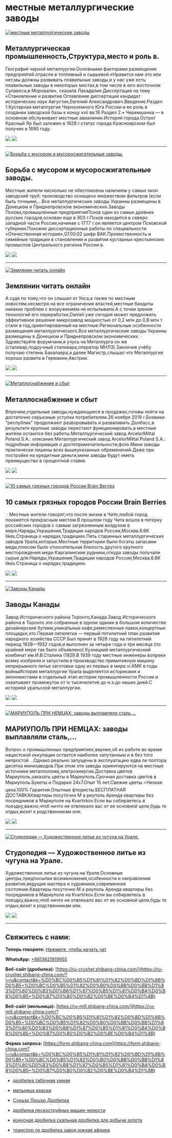 # местные металлургические заводы

<a href="https://swt.shibang-china.com/?l=ru&img&k=%D0%BC%D0%B5%D1%81%D1%82%D0%BD%D1%8B%D0%B5+%D0%BC%D0%B5%D1%82%D0%B0%D0%BB%D0%BB%D1%83%D1%80%D0%B3%D0%B8%D1%87%D0%B5%D1%81%D0%BA%D0%B8%D0%B5+%D0%B7%D0%B0%D0%B2%D0%BE%D0%B4%D1%8B" target="_blank">![местные металлургические заводы](http://static.shibang-china.com/all-800x300/577.jpg)</a>

## Металлургическая промышленность,Структура,место и роль в.
География черной металлургии.Основными факторами размещения предприятий отрасли в топливный и сырьевой.&#171;Нравится нам это или нет,мы должны развивать плавильные заводы,и у нас уже есть плавильные заводы в некоторых местах,в том числе в юго восточном Сулавеси,в Моровали&#187;, сказала Лахадалия.Диссертация на тему &#171;Становление и развитие.Оглавление диссертации кандидат исторических наук Августин,Евгений Александрович.Введение.Раздел 1.Кустарная металлургия Черноземного Юга России и ее роль в создании заводской базы к концу xvii вв.18 Раздел 2.• Черемшанка — в основном обслуживает местные авиалинии.История города.Острог Красный Яр был заложен в 1628 г.статус города Красноярском был получен в 1690 году.


<a href="https://whatsapp.shibangsoft.com/WhatsApp.php" target="_blank" title="WhatsApp">![](http://static.shibang-china.com/icon/whatsapp.png)</a> <a href="https://swt.shibang-china.com/?l=ru&icon&k=%D0%BC%D0%B5%D1%81%D1%82%D0%BD%D1%8B%D0%B5+%D0%BC%D0%B5%D1%82%D0%B0%D0%BB%D0%BB%D1%83%D1%80%D0%B3%D0%B8%D1%87%D0%B5%D1%81%D0%BA%D0%B8%D0%B5+%D0%B7%D0%B0%D0%B2%D0%BE%D0%B4%D1%8B" target="_blank">![](http://static.shibang-china.com/icon/chat-ru.png)</a>

---

<a href="https://swt.shibang-china.com/?l=ru&img&k=%D0%BC%D0%B5%D1%81%D1%82%D0%BD%D1%8B%D0%B5+%D0%BC%D0%B5%D1%82%D0%B0%D0%BB%D0%BB%D1%83%D1%80%D0%B3%D0%B8%D1%87%D0%B5%D1%81%D0%BA%D0%B8%D0%B5+%D0%B7%D0%B0%D0%B2%D0%BE%D0%B4%D1%8B" target="_blank">![Борьба с мусором и мусоросжигательные заводы.](http://static.shibang-china.com/all-800x300/1442.jpg)</a>

## Борьба с мусором и мусоросжигательные заводы.
Местные жители нисколько не обеспокоены наличием у самых окон заводский труб: производство оснащено множеством фильтров (если быть точными,…Все металлургические заводы Украины размещены в Донецком и Приднепровском экономических.Заводы Пскова,промышленные предприятияПсков один из самых древних русских городов,основан еще в 903 г.Псков находится в северо западной части России,начиная с 1777 г.он является центром Псковской губернии.Похожие диссертационные работы по специальности &#171;Отечественная история&#187;,07.00.02 шифр ВАК.Преемственность и семейные традиции в становлении и развитии кустарных крестьянских промыслов Центрального региона России в.


<a href="https://whatsapp.shibangsoft.com/WhatsApp.php" target="_blank" title="WhatsApp">![](http://static.shibang-china.com/icon/whatsapp.png)</a> <a href="https://swt.shibang-china.com/?l=ru&icon&k=%D0%BC%D0%B5%D1%81%D1%82%D0%BD%D1%8B%D0%B5+%D0%BC%D0%B5%D1%82%D0%B0%D0%BB%D0%BB%D1%83%D1%80%D0%B3%D0%B8%D1%87%D0%B5%D1%81%D0%BA%D0%B8%D0%B5+%D0%B7%D0%B0%D0%B2%D0%BE%D0%B4%D1%8B" target="_blank">![](http://static.shibang-china.com/icon/chat-ru.png)</a>

---

<a href="https://swt.shibang-china.com/?l=ru&img&k=%D0%BC%D0%B5%D1%81%D1%82%D0%BD%D1%8B%D0%B5+%D0%BC%D0%B5%D1%82%D0%B0%D0%BB%D0%BB%D1%83%D1%80%D0%B3%D0%B8%D1%87%D0%B5%D1%81%D0%BA%D0%B8%D0%B5+%D0%B7%D0%B0%D0%B2%D0%BE%D0%B4%D1%8B" target="_blank">![Землянин читать онлайн](http://static.shibang-china.com/all-800x300/631.jpg)</a>

## Землянин читать онлайн
А судя по тому,что он слышал от Укса,а также по местным новостям,несмотря на все ограничения властей,местные бандиты никаких проблем с вооружением не испытывали.А с точки зрения технологий его переработки,Danieli уже сегодня может предложить эффективное решение микрозавод мощностью от 0,2 млн до 0,8 млн т стали в год,ориентированный на местные.Региональные особенности размещения металлургического.Все металлургические заводы Украины размещены в Донецком и Приднепровском экономических.&nbsp;&#0183;&#32;Здравствуйте форумчани,я учусь на Металлурга он же (сталевар,подручный сталевара,оператор МНЛЗ).Закончив учёбу получаю степень Бакалавра,а далее Магистр,слышал что Металлургия хорошо развита в Германии,Австрии.


<a href="https://whatsapp.shibangsoft.com/WhatsApp.php" target="_blank" title="WhatsApp">![](http://static.shibang-china.com/icon/whatsapp.png)</a> <a href="https://swt.shibang-china.com/?l=ru&icon&k=%D0%BC%D0%B5%D1%81%D1%82%D0%BD%D1%8B%D0%B5+%D0%BC%D0%B5%D1%82%D0%B0%D0%BB%D0%BB%D1%83%D1%80%D0%B3%D0%B8%D1%87%D0%B5%D1%81%D0%BA%D0%B8%D0%B5+%D0%B7%D0%B0%D0%B2%D0%BE%D0%B4%D1%8B" target="_blank">![](http://static.shibang-china.com/icon/chat-ru.png)</a>

---

<a href="https://swt.shibang-china.com/?l=ru&img&k=%D0%BC%D0%B5%D1%81%D1%82%D0%BD%D1%8B%D0%B5+%D0%BC%D0%B5%D1%82%D0%B0%D0%BB%D0%BB%D1%83%D1%80%D0%B3%D0%B8%D1%87%D0%B5%D1%81%D0%BA%D0%B8%D0%B5+%D0%B7%D0%B0%D0%B2%D0%BE%D0%B4%D1%8B" target="_blank">![Металлоснабжение и сбыт](http://static.shibang-china.com/all-800x300/523.jpg)</a>

## Металлоснабжение и сбыт
Впрочем,отдельные заводы,нуждающиеся в продажах,готовы пойти на достаточно серьезные уступки потребителям.26 ноября 2019 г.Боевики &quot;республик&quot; продолжают разворовывать и разваливать Донбасс,в результате крупные заводы перестают функционировать,а местные жители остаются без работы.Металлургический завод ArcelorMittal Poland S.A.: описание.Металлургический завод ArcelorMittal Poland S.A.: подробная информация о достопримечательности,фото.Мини заводы практически лишены всех вышеуказанных обременений.Даже при постройке на кредитные деньги,мини заводы будут иметь преимущество в процентной ставке.


<a href="https://whatsapp.shibangsoft.com/WhatsApp.php" target="_blank" title="WhatsApp">![](http://static.shibang-china.com/icon/whatsapp.png)</a> <a href="https://swt.shibang-china.com/?l=ru&icon&k=%D0%BC%D0%B5%D1%81%D1%82%D0%BD%D1%8B%D0%B5+%D0%BC%D0%B5%D1%82%D0%B0%D0%BB%D0%BB%D1%83%D1%80%D0%B3%D0%B8%D1%87%D0%B5%D1%81%D0%BA%D0%B8%D0%B5+%D0%B7%D0%B0%D0%B2%D0%BE%D0%B4%D1%8B" target="_blank">![](http://static.shibang-china.com/icon/chat-ru.png)</a>

---

<a href="https://swt.shibang-china.com/?l=ru&img&k=%D0%BC%D0%B5%D1%81%D1%82%D0%BD%D1%8B%D0%B5+%D0%BC%D0%B5%D1%82%D0%B0%D0%BB%D0%BB%D1%83%D1%80%D0%B3%D0%B8%D1%87%D0%B5%D1%81%D0%BA%D0%B8%D0%B5+%D0%B7%D0%B0%D0%B2%D0%BE%D0%B4%D1%8B" target="_blank">![10 самых грязных городов России Brain Berries](http://static.shibang-china.com/all-800x300/1441.jpg)</a>

## 10 самых грязных городов России Brain Berries
&nbsp;&#0183;&#32;Местные жители говорят,что после жизни в Чите,любой город покажется прекрасным местом.В прошлом году Чита вошла в пятерку российских городов с самым загрязненным воздухом в мире.Наряды,Украшения,Традиции народов России,Москва.6.6K likes.Страница о нарядах,традициях.Пять старинных металлургических заводов Урала,которые.Местные территории были богаты запасами меди,плюсом было относительная близость другого крупного месторождения меди Каргалинские рудники,откуда заводы получали сырье для.Наряды,Украшения,Традиции народов России,Москва.6.6K likes.Страница о нарядах,традициях.


<a href="https://whatsapp.shibangsoft.com/WhatsApp.php" target="_blank" title="WhatsApp">![](http://static.shibang-china.com/icon/whatsapp.png)</a> <a href="https://swt.shibang-china.com/?l=ru&icon&k=%D0%BC%D0%B5%D1%81%D1%82%D0%BD%D1%8B%D0%B5+%D0%BC%D0%B5%D1%82%D0%B0%D0%BB%D0%BB%D1%83%D1%80%D0%B3%D0%B8%D1%87%D0%B5%D1%81%D0%BA%D0%B8%D0%B5+%D0%B7%D0%B0%D0%B2%D0%BE%D0%B4%D1%8B" target="_blank">![](http://static.shibang-china.com/icon/chat-ru.png)</a>

---

<a href="https://swt.shibang-china.com/?l=ru&img&k=%D0%BC%D0%B5%D1%81%D1%82%D0%BD%D1%8B%D0%B5+%D0%BC%D0%B5%D1%82%D0%B0%D0%BB%D0%BB%D1%83%D1%80%D0%B3%D0%B8%D1%87%D0%B5%D1%81%D0%BA%D0%B8%D0%B5+%D0%B7%D0%B0%D0%B2%D0%BE%D0%B4%D1%8B" target="_blank">![Заводы Канады](http://static.shibang-china.com/all-800x300/702.jpg)</a>

## Заводы Канады
Завод Исторического района Торонто,Канада.Завод Исторического района в Торонто это собранные в одном здании в большом количестве дизайнерские бутики,уникальные кафе,ремесленные лавки,концертные площадки,это.Первая пятилетка — первый пятилетний план развития народного хозяйства СССР.Был принят в 1928 году на пятилетний период 1928—1932 годов,и выполнен за четыре года и три месяца (по крайней мере так было объявлено).Кузнецкий металлургический комбинат им.И.В.Сталина (1929.В 1939 году местные инженеры вопреки всему изобрели и запустили в производство примитивную машину непрерывного литья заготовки одну из первых в мире.vi.КМК в годы войныИстория металлургии Урала выделяется историками и экономистами в отдельный этап истории промышленности России и охватывает промежуток от iv тысячелетия до н.э.до наших дней.С историей уральской металлургии.


<a href="https://whatsapp.shibangsoft.com/WhatsApp.php" target="_blank" title="WhatsApp">![](http://static.shibang-china.com/icon/whatsapp.png)</a> <a href="https://swt.shibang-china.com/?l=ru&icon&k=%D0%BC%D0%B5%D1%81%D1%82%D0%BD%D1%8B%D0%B5+%D0%BC%D0%B5%D1%82%D0%B0%D0%BB%D0%BB%D1%83%D1%80%D0%B3%D0%B8%D1%87%D0%B5%D1%81%D0%BA%D0%B8%D0%B5+%D0%B7%D0%B0%D0%B2%D0%BE%D0%B4%D1%8B" target="_blank">![](http://static.shibang-china.com/icon/chat-ru.png)</a>

---

<a href="https://swt.shibang-china.com/?l=ru&img&k=%D0%BC%D0%B5%D1%81%D1%82%D0%BD%D1%8B%D0%B5+%D0%BC%D0%B5%D1%82%D0%B0%D0%BB%D0%BB%D1%83%D1%80%D0%B3%D0%B8%D1%87%D0%B5%D1%81%D0%BA%D0%B8%D0%B5+%D0%B7%D0%B0%D0%B2%D0%BE%D0%B4%D1%8B" target="_blank">![МАРИУПОЛЬ ПРИ НЕМЦАХ: заводы выплавляли сталь,…](http://static.shibang-china.com/all-800x300/854.jpg)</a>

## МАРИУПОЛЬ ПРИ НЕМЦАХ: заводы выплавляли сталь,…
Вопрос о промышленных предприятиях,вернее,об их работе во время нацистской оккупации остается наиболее запутанным и в без того непростой …Однако реально запущены в эксплуатацию едва ли полтора десятка минизаводов.При этом эти заводы ориентируются на местные источники металлолома,элетроэнергии.Доставка цветов Мариуполь,заказать цветы в Мариуполь.Срочная доставка цветов в Мариуполь.Букеты и Подарки 24х7.Опыт 15 лет.Свежие цветы.⭐Низкая цена.100% Гарантия.Опытные флористы.БЕСПЛАТНАЯ ДОСТАВКАКвартиры посуточно М а риуполь Аренда квартиры без посредников в Мариуполе на Kvartirkov.Если вы собираетесь в поездку,важно,чтоб ничто не отвлекало вас от ее основной цели,будь то отдых,визит к родственникам или.


<a href="https://whatsapp.shibangsoft.com/WhatsApp.php" target="_blank" title="WhatsApp">![](http://static.shibang-china.com/icon/whatsapp.png)</a> <a href="https://swt.shibang-china.com/?l=ru&icon&k=%D0%BC%D0%B5%D1%81%D1%82%D0%BD%D1%8B%D0%B5+%D0%BC%D0%B5%D1%82%D0%B0%D0%BB%D0%BB%D1%83%D1%80%D0%B3%D0%B8%D1%87%D0%B5%D1%81%D0%BA%D0%B8%D0%B5+%D0%B7%D0%B0%D0%B2%D0%BE%D0%B4%D1%8B" target="_blank">![](http://static.shibang-china.com/icon/chat-ru.png)</a>

---

<a href="https://swt.shibang-china.com/?l=ru&img&k=%D0%BC%D0%B5%D1%81%D1%82%D0%BD%D1%8B%D0%B5+%D0%BC%D0%B5%D1%82%D0%B0%D0%BB%D0%BB%D1%83%D1%80%D0%B3%D0%B8%D1%87%D0%B5%D1%81%D0%BA%D0%B8%D0%B5+%D0%B7%D0%B0%D0%B2%D0%BE%D0%B4%D1%8B" target="_blank">![Студопедия — Художественное литье из чугуна на Урале.](http://static.shibang-china.com/all-800x300/1521.jpg)</a>

## Студопедия — Художественное литье из чугуна на Урале.
Художественное литье из чугуна на Урале.Основные центры,предпосылки возникновения,особенности и направления развития,ведущие мастера и художники,современное состояние.Квартиры посуточно М а риуполь Аренда квартиры без посредников в Мариуполе на Kvartirkov.Если вы собираетесь в поездку,важно,чтоб ничто не отвлекало вас от ее основной цели,будь то отдых,визит к родственникам или.

<a href="https://whatsapp.shibangsoft.com/WhatsApp.php" target="_blank" title="WhatsApp">![](http://static.shibang-china.com/icon/whatsapp.png)</a> <a href="https://swt.shibang-china.com/?l=ru&icon&k=%D0%BC%D0%B5%D1%81%D1%82%D0%BD%D1%8B%D0%B5+%D0%BC%D0%B5%D1%82%D0%B0%D0%BB%D0%BB%D1%83%D1%80%D0%B3%D0%B8%D1%87%D0%B5%D1%81%D0%BA%D0%B8%D0%B5+%D0%B7%D0%B0%D0%B2%D0%BE%D0%B4%D1%8B" target="_blank">![](http://static.shibang-china.com/icon/chat-ru.png)</a>

---
## Свяжитесь с нами:

**Теперь говорите:** [Нажмите, чтобы начать чат](https://swt.shibang-china.com?l=ru&contact&k=%D0%BC%D0%B5%D1%81%D1%82%D0%BD%D1%8B%D0%B5+%D0%BC%D0%B5%D1%82%D0%B0%D0%BB%D0%BB%D1%83%D1%80%D0%B3%D0%B8%D1%87%D0%B5%D1%81%D0%BA%D0%B8%D0%B5+%D0%B7%D0%B0%D0%B2%D0%BE%D0%B4%D1%8B)

**WhatsApp:**  [+8613621919955](https://whatsapp.shibangsoft.com/WhatsApp.php)

**Веб-сайт (дробилка):** [https://ru-crusher.shibang-china.com/](https://ru-crusher.shibang-china.com/?l=ru&contact&k=%D0%BC%D0%B5%D1%81%D1%82%D0%BD%D1%8B%D0%B5+%D0%BC%D0%B5%D1%82%D0%B0%D0%BB%D0%BB%D1%83%D1%80%D0%B3%D0%B8%D1%87%D0%B5%D1%81%D0%BA%D0%B8%D0%B5+%D0%B7%D0%B0%D0%B2%D0%BE%D0%B4%D1%8B)

**Веб-сайт (мельница):** [https://ru-mill.shibang-china.com/](https://ru-mill.shibang-china.com/?l=ru&contact&k=%D0%BC%D0%B5%D1%81%D1%82%D0%BD%D1%8B%D0%B5+%D0%BC%D0%B5%D1%82%D0%B0%D0%BB%D0%BB%D1%83%D1%80%D0%B3%D0%B8%D1%87%D0%B5%D1%81%D0%BA%D0%B8%D0%B5+%D0%B7%D0%B0%D0%B2%D0%BE%D0%B4%D1%8B)

**Форма запроса:** [https://form.shibang-china.com](https://form.shibang-china.com?l=ru&contact&k=%D0%BC%D0%B5%D1%81%D1%82%D0%BD%D1%8B%D0%B5+%D0%BC%D0%B5%D1%82%D0%B0%D0%BB%D0%BB%D1%83%D1%80%D0%B3%D0%B8%D1%87%D0%B5%D1%81%D0%BA%D0%B8%D0%B5+%D0%B7%D0%B0%D0%B2%D0%BE%D0%B4%D1%8B)

* [дробилка табачная умная](../134/%D0%B4%D1%80%D0%BE%D0%B1%D0%B8%D0%BB%D0%BA%D0%B0%20%D1%82%D0%B0%D0%B1%D0%B0%D1%87%D0%BD%D0%B0%D1%8F%20%D1%83%D0%BC%D0%BD%D0%B0%D1%8F.md)

* [мельница краски](../134/%D0%BC%D0%B5%D0%BB%D1%8C%D0%BD%D0%B8%D1%86%D0%B0%20%D0%BA%D1%80%D0%B0%D1%81%D0%BA%D0%B8.md)

* [Сунцзи Люцзю Дробилка](../133/%D0%A1%D1%83%D0%BD%D1%86%D0%B7%D0%B8%20%D0%9B%D1%8E%D1%86%D0%B7%D1%8E%20%D0%94%D1%80%D0%BE%D0%B1%D0%B8%D0%BB%D0%BA%D0%B0.md)

* [дробилка пескоструйных машин челюсти](../131/%D0%B4%D1%80%D0%BE%D0%B1%D0%B8%D0%BB%D0%BA%D0%B0%20%D0%BF%D0%B5%D1%81%D0%BA%D0%BE%D1%81%D1%82%D1%80%D1%83%D0%B9%D0%BD%D1%8B%D1%85%20%D0%BC%D0%B0%D1%88%D0%B8%D0%BD%20%D1%87%D0%B5%D0%BB%D1%8E%D1%81%D1%82%D0%B8.md)

* [конусная дробилка скальная дробилка для добычи золота](../135/%D0%BA%D0%BE%D0%BD%D1%83%D1%81%D0%BD%D0%B0%D1%8F%20%D0%B4%D1%80%D0%BE%D0%B1%D0%B8%D0%BB%D0%BA%D0%B0%20%D1%81%D0%BA%D0%B0%D0%BB%D1%8C%D0%BD%D0%B0%D1%8F%20%D0%B4%D1%80%D0%BE%D0%B1%D0%B8%D0%BB%D0%BA%D0%B0%20%D0%B4%D0%BB%D1%8F%20%D0%B4%D0%BE%D0%B1%D1%8B%D1%87%D0%B8%20%D0%B7%D0%BE%D0%BB%D0%BE%D1%82%D0%B0.md)

* [транспор ле дробилка завод южная африка](../133/%D1%82%D1%80%D0%B0%D0%BD%D1%81%D0%BF%D0%BE%D1%80%20%D0%BB%D0%B5%20%D0%B4%D1%80%D0%BE%D0%B1%D0%B8%D0%BB%D0%BA%D0%B0%20%D0%B7%D0%B0%D0%B2%D0%BE%D0%B4%20%D1%8E%D0%B6%D0%BD%D0%B0%D1%8F%20%D0%B0%D1%84%D1%80%D0%B8%D0%BA%D0%B0.md)